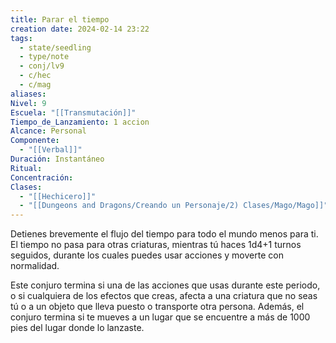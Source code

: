 ```yaml
---
title: Parar el tiempo
creation date: 2024-02-14 23:22
tags:
  - state/seedling
  - type/note
  - conj/lv9
  - c/hec
  - c/mag
aliases: 
Nivel: 9
Escuela: "[[Transmutación]]"
Tiempo_de_Lanzamiento: 1 accion
Alcance: Personal
Componente:
  - "[[Verbal]]"
Duración: Instantáneo
Ritual: 
Concentración: 
Clases:
  - "[[Hechicero]]"
  - "[[Dungeons and Dragons/Creando un Personaje/2) Clases/Mago/Mago]]"
---
```

Detienes brevemente el flujo del tiempo para todo el mundo menos para ti. El tiempo no pasa para otras criaturas, mientras tú haces 1d4+1 turnos seguidos, durante los cuales puedes usar acciones y moverte con normalidad.

Este conjuro termina si una de las acciones que usas durante este periodo, o si cualquiera de los efectos que creas, afecta a una criatura que no seas tú o a un objeto que lleva puesto o transporte otra persona. Además, el conjuro termina si te mueves a un lugar que se encuentre a más de 1000 pies del lugar donde lo lanzaste.
